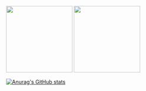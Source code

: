 <p>
  <img height="180em" src="https://github-readme-stats.vercel.app/api?username=siwooJang&show_icons=true&include_all_commits=true&bg_color=30,e96443,904e95&title_color=fff&text_color=fff&theme=radical">
  <img height="180em" src="https://github-readme-stats.vercel.app/api/top-langs/?username=siwooJang&layout=compact&bg_color=30,e96443,904e95&title_color=fff&text_color=fff&theme=radical">
</p>

[![Anurag's GitHub stats](https://github-readme-stats.vercel.app/api?username=siwooJang)](https://github.com/anuraghazra/github-readme-stats)

